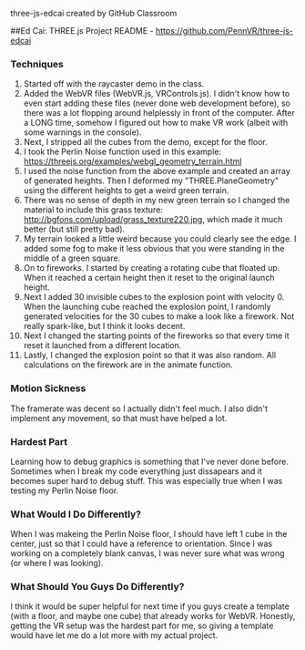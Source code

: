 three-js-edcai created by GitHub Classroom

##Ed Cai: THREE.js Project README - https://github.com/PennVR/three-js-edcai
 
### Techniques
1. Started off with the raycaster demo in the class. 
2. Added the WebVR files (WebVR.js, VRControls.js). I didn't know how to even start adding these files (never done web development before), so there was a lot flopping around helplessly in front of the computer. After a LONG time, somehow I figured out how to make VR work (albeit with some warnings in the console). 
3. Next, I stripped all the cubes from the demo, except for the floor. 
4. I took the Perlin Noise function used in this example: https://threejs.org/examples/webgl_geometry_terrain.html
5. I used the noise function from the above example and created an array of generated heights. Then I deformed my "THREE.PlaneGeometry" using the different heights to get a weird green terrain. 
6. There was no sense of depth in my new green terrain so I changed the material to include this grass texture: http://bgfons.com/upload/grass_texture220.jpg, which made it much better (but still pretty bad). 
7. My terrain looked a little weird because you could clearly see the edge. I added some fog to make it less obvious that you were standing in the middle of a green square. 
8. On to fireworks. I started by creating a rotating cube that floated up. When it reached a certain height then it reset to the original launch height. 
9. Next I added 30 invisible cubes to the explosion point with velocity 0. When the launching cube reached the explosion point, I randomly generated velocities for the 30 cubes to make a look like a firework. Not really spark-like, but I think it looks decent. 
10. Next I changed the starting points of the fireworks so that every time it reset it launched from a different location. 
11. Lastly, I changed the explosion point so that it was also random. All calculations on the firework are in the animate function. 

### Motion Sickness
The framerate was decent so I actually didn't feel much. I also didn't implement any movement, so that must have helped a lot. 

### Hardest Part
Learning how to debug graphics is something that I've never done before. Sometimes when I break my code everything just dissapears and it becomes super hard to debug stuff. This was especially true when I was testing my Perlin Noise floor.

### What Would I Do Differently?
When I was makeing the Perlin Noise floor, I should have left 1 cube in the center, just so that I could have a reference to orientation. Since I was working on a completely blank canvas, I was never sure what was wrong (or where I was looking). 

### What Should You Guys Do Differently?
I think it would be super helpful for next time if you guys create a template (with a floor, and maybe one cube) that already works for WebVR. Honestly, getting the VR setup was the hardest part for me, so giving a template would have let me do a lot more with my actual project. 
